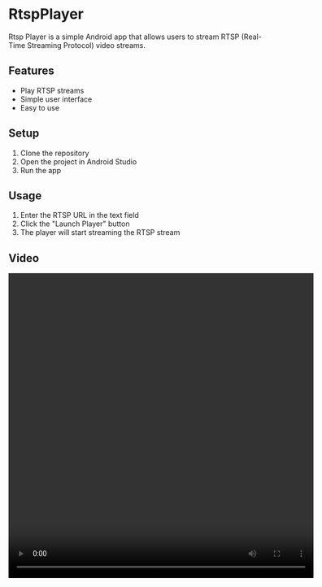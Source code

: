 # RtspPlayer

Rtsp Player is a simple Android app that allows users to stream RTSP (Real-Time Streaming Protocol) video streams.

## Features

- Play RTSP streams
- Simple user interface
- Easy to use

## Setup

1. Clone the repository
2. Open the project in Android Studio
3. Run the app

## Usage

1. Enter the RTSP URL in the text field
2. Click the "Launch Player" button
3. The player will start streaming the RTSP stream


## Video
<video src="recording.mp4" width="600" height="600" controls></video>

